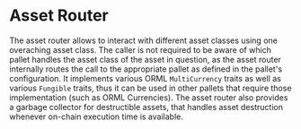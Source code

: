 # Asset Router

The asset router allows to interact with different asset classes using one
overaching asset class. The caller is not required to be aware of which pallet
handles the asset class of the asset in question, as the asset router internally
routes the call to the appropriate pallet as defined in the pallet's
configuration. It implements various ORML `MultiCurrency` traits as well as
various `Fungible` traits, thus it can be used in other pallets that require
those implementation (such as ORML Currencies). The asset router also provides a
garbage collector for destructible assets, that handles asset destruction
whenever on-chain execution time is available.
